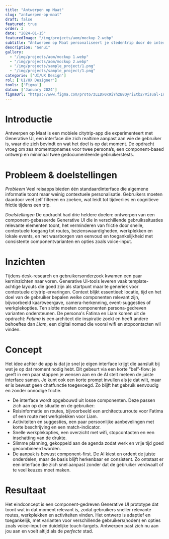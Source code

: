 ```yaml
---
title: "Antwerpen op Maat"
slug: "antwerpen-op-maat"
draft: false
featured: true
order: 3
date: "2024-01-15"
featuredImage: "/img/projects/aom/mockup 2.webp"
subtitle: "Antwerpen op Maat personaliseert je stedentrip door de interface aan te passen op basis van jouw karakter, locatie en doel en serveert direct relevante activiteiten, routes en praktische info. Minder frictie en meer ontdekking; binnen één swipe vind je precies wat jij nu nodig hebt"
description: "Genui"
gallery:
  - "/img/projects/aom/mockup 1.webp"
  - "/img/projects/aom/mockup 2.webp"
  - "/img/projects/sample_project/1.png"
  - "/img/projects/sample_project/1.png"
categorie: ['UI/UX Design']
rol: ['UI/UX Designer']
tools: ['Figma']
datum: ['January 2024']
figmaUrl: "https://www.figma.com/proto/zLLDx0x9iYhzB8QyriEtb2/Visual-Interaction-Opdracht-3?node-id=1392-375&t=Gc2RWivQJL3Ildsa-1"
---
```


# Introductie
Antwerpen op Maat is een mobiele citytrip-app die experimenteert met Generative UI, een interface die zich realtime aanpast aan wie de gebruiker is, waar die zich bevindt en wat het doel is op dat moment. De opdracht vroeg om zes momentopnames voor twee persona’s, een component-based ontwerp en minimaal twee gedocumenteerde gebruikerstests.


# Probleem & doelstellingen
*Probleem*
Veel reisapps bieden één standaardinterface die algemene informatie toont maar weinig contextuele personalisatie. Gebruikers moeten daardoor veel zelf filteren en zoeken, wat leidt tot tijdverlies en cognitieve frictie tijdens een trip.

*Doelstellingen*
De opdracht had drie heldere doelen: ontwerpen van een component-gebaseerde Generative UI die in verschillende gebruikssituaties relevante elementen toont, het verminderen van frictie door snelle, contextuele toegang tot routes, bezienswaardigheden, werkplekken en lokale events, en het waarborgen van eenvoud en toegankelijkheid met consistente componentvarianten en opties zoals voice-input.

# Inzichten
Tijdens desk-research en gebruikersonderzoek kwamen een paar kerninzichten naar voren. Generative UI-tools leveren vaak template-achtige layouts die goed zijn als startpunt maar te generiek voor contextuele citytrip-ervaringen. Context blijkt essentieel: locatie, tijd en het doel van de gebruiker bepalen welke componenten relevant zijn, bijvoorbeeld kaartweergave, camera-herkenning, event-suggesties of werkplekopties. Ten slotte moeten componenten persona-gedreven varianten ondersteunen. De persona's Fatima en Liam komen uit de opdracht: *Fatima* is een architect die inspiratie zoekt en heeft andere behoeftes dan *Liam*, een digital nomad die vooral wifi en stopcontacten wil vinden.

# Concept
Het idee achter de app is dat je snel je eigen interface krijgt die aansluit bij wat je op dat moment nodig hebt. Dit gebeurt via een korte “bel”-flow: je geeft in een paar stappen je wensen aan en de AI stelt meteen de juiste interface samen. Je kunt ook een korte prompt invullen als je dat wilt, maar er is bewust geen chatfunctie toegevoegd. Zo blijft het gebruik eenvoudig en zonder onnodige frictie.

- De interface wordt opgebouwd uit losse componenten. Deze passen zich aan op de situatie en de gebruiker:
- Reisinformatie en routes, bijvoorbeeld een architectuurroute voor Fatima of een route met werkplekken voor Liam.
- Activiteiten en suggesties, een paar persoonlijke aanbevelingen met korte beschrijving en een match-indicator.
- Snelle werkplekopties, een overzicht met wifi, stopcontacten en een inschatting van de drukte.
- Slimme planning, gekoppeld aan de agenda zodat werk en vrije tijd goed gecombineerd worden.
- De aanpak is bewust component-first. De AI kiest en ordent de juiste onderdelen, maar de basis blijft herkenbaar en consistent. Zo ontstaat er een interface die zich snel aanpast zonder dat de gebruiker verdwaalt of te veel keuzes moet maken.

# Resultaat
Het eindconcept is een component-gedreven Generative UI prototype dat toont wat in dat moment relevant is, zodat gebruikers sneller relevante routes, werkplekken en activiteiten vinden. Het ontwerp is adaptief en toegankelijk, met varianten voor verschillende gebruikers(noden) en opties zoals voice-input en duidelijke touch-targets. Antwerpen past zich nu aan jou aan en voelt altijd als de *perfecte* stad.